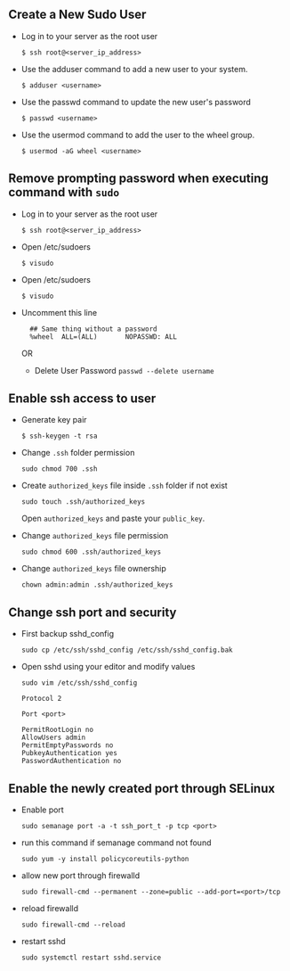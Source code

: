 ## Create a New Sudo User

* Log in to your server as the root user

  `$ ssh root@<server_ip_address>`

* Use the adduser command to add a new user to your system.

  `$ adduser <username>`

* Use the passwd command to update the new user's password

  `$ passwd <username>`

* Use the usermod command to add the user to the wheel group.

  `$ usermod -aG wheel <username>`



## Remove prompting password when executing command with `sudo`

* Log in to your server as the root user

  `$ ssh root@<server_ip_address>`

* Open /etc/sudoers

  `$ visudo`

* Open /etc/sudoers

  `$ visudo`

* Uncomment this line

  ```
    ## Same thing without a password
    %wheel  ALL=(ALL)       NOPASSWD: ALL
  ```
  
  OR
  
  * Delete User Password
   `passwd --delete username`
   


## Enable ssh access to user

* Generate key pair

  `$ ssh-keygen -t rsa`

* Change `.ssh` folder permission

  `sudo chmod 700 .ssh`

* Create `authorized_keys` file inside `.ssh` folder if not exist

  `sudo touch .ssh/authorized_keys`

  Open `authorized_keys` and paste your `public_key`.

* Change `authorized_keys` file permission

  `sudo chmod 600 .ssh/authorized_keys`

* Change `authorized_keys` file ownership

  `chown admin:admin .ssh/authorized_keys`


## Change ssh port and security

* First backup sshd_config

  `sudo cp /etc/ssh/sshd_config /etc/ssh/sshd_config.bak`

* Open sshd using your editor and modify values

  `sudo vim /etc/ssh/sshd_config`

  ```  
  Protocol 2

  Port <port>

  PermitRootLogin no
  AllowUsers admin
  PermitEmptyPasswords no
  PubkeyAuthentication yes
  PasswordAuthentication no
  ```

## Enable the newly created port through SELinux

* Enable port
  
  `sudo semanage port -a -t ssh_port_t -p tcp <port>`

* run this command if semanage command not found

  `sudo yum -y install policycoreutils-python`

* allow new port through firewalld

  `sudo firewall-cmd --permanent --zone=public --add-port=<port>/tcp`

* reload firewalld

  `sudo firewall-cmd --reload`

* restart sshd

  `sudo systemctl restart sshd.service`

